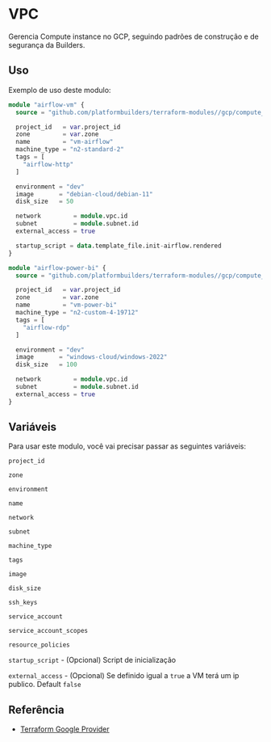 
# VPC

Gerencia Compute instance no GCP, seguindo padrões de construção e de segurança da Builders.

## Uso

Exemplo de uso deste modulo:

```terraform
module "airflow-vm" {
  source = "github.com/platformbuilders/terraform-modules//gcp/compute_instance"

  project_id   = var.project_id
  zone         = var.zone
  name         = "vm-airflow"
  machine_type = "n2-standard-2"
  tags = [
    "airflow-http"
  ]

  environment = "dev"
  image       = "debian-cloud/debian-11"
  disk_size   = 50

  network         = module.vpc.id
  subnet          = module.subnet.id
  external_access = true

  startup_script = data.template_file.init-airflow.rendered
}

module "airflow-power-bi" {
  source = "github.com/platformbuilders/terraform-modules//gcp/compute_instance"

  project_id   = var.project_id
  zone         = var.zone
  name         = "vm-power-bi"
  machine_type = "n2-custom-4-19712"
  tags = [
    "airflow-rdp"
  ]

  environment = "dev"
  image       = "windows-cloud/windows-2022"
  disk_size   = 100

  network         = module.vpc.id
  subnet          = module.subnet.id
  external_access = true
}
```

## Variáveis

Para usar este modulo, você vai precisar passar as seguintes variáveis:

`project_id`

`zone`

`environment`

`name`

`network`

`subnet`

`machine_type`

`tags`

`image`

`disk_size`

`ssh_keys`

`service_account`

`service_account_scopes`

`resource_policies`

`startup_script` - (Opcional) Script de inicialização

`external_access` - (Opcional) Se definido igual a `true` a VM terá um ip publico. Default `false`


## Referência

 - [Terraform Google Provider](https://registry.terraform.io/providers/hashicorp/google/latest/docs/resources/compute_network)

